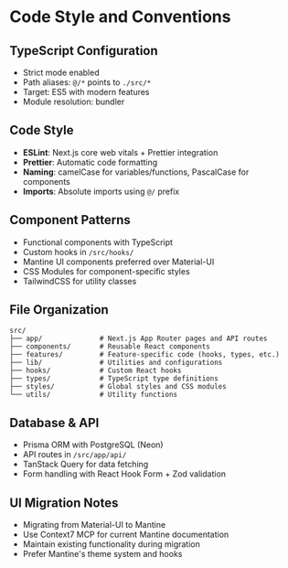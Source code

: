 # Code Style and Conventions

## TypeScript Configuration
- Strict mode enabled
- Path aliases: `@/*` points to `./src/*`
- Target: ES5 with modern features
- Module resolution: bundler

## Code Style
- **ESLint**: Next.js core web vitals + Prettier integration
- **Prettier**: Automatic code formatting
- **Naming**: camelCase for variables/functions, PascalCase for components
- **Imports**: Absolute imports using `@/` prefix

## Component Patterns
- Functional components with TypeScript
- Custom hooks in `/src/hooks/`
- Mantine UI components preferred over Material-UI
- CSS Modules for component-specific styles
- TailwindCSS for utility classes

## File Organization
```
src/
├── app/              # Next.js App Router pages and API routes
├── components/       # Reusable React components
├── features/         # Feature-specific code (hooks, types, etc.)
├── lib/              # Utilities and configurations
├── hooks/            # Custom React hooks
├── types/            # TypeScript type definitions
├── styles/           # Global styles and CSS modules
└── utils/            # Utility functions
```

## Database & API
- Prisma ORM with PostgreSQL (Neon)
- API routes in `/src/app/api/`
- TanStack Query for data fetching
- Form handling with React Hook Form + Zod validation

## UI Migration Notes
- Migrating from Material-UI to Mantine
- Use Context7 MCP for current Mantine documentation
- Maintain existing functionality during migration
- Prefer Mantine's theme system and hooks